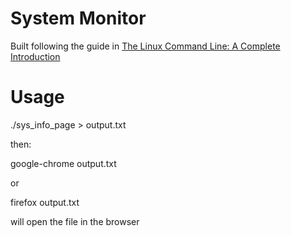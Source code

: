 # System Monitor

Built following the guide in [The Linux Command Line: A Complete Introduction](http://linuxcommand.org/tlcl.php)

# Usage

./sys_info_page > output.txt 

then:

google-chrome output.txt

or

firefox output.txt

will open the file in the browser
